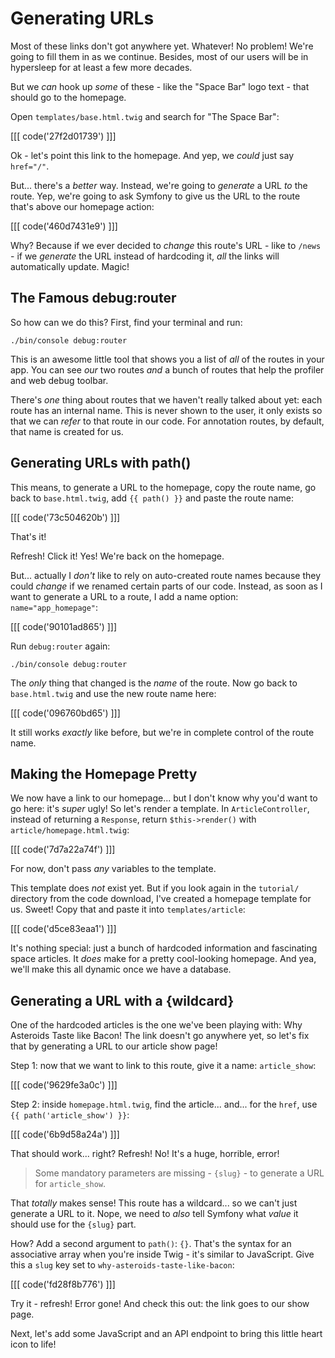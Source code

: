 # Generating URLs

Most of these links don't got anywhere yet. Whatever! No problem! We're going to
fill them in as we continue. Besides, most of our users will be in hypersleep for
at least a few more decades.

But we *can* hook up *some* of these - like the "Space Bar" logo text - that
should go to the homepage.

Open `templates/base.html.twig` and search for "The Space Bar":

[[[ code('27f2d01739') ]]]

Ok - let's point this link to the homepage. And yep, we *could* just say `href="/"`.

But... there's a *better* way. Instead, we're going to *generate* a URL *to* the route.
Yep, we're going to ask Symfony to give us the URL to the route that's above our
homepage action:

[[[ code('460d7431e9') ]]]

Why? Because if we ever decided to *change* this route's URL - like to `/news` -
if we *generate* the URL instead of hardcoding it, *all* the links will automatically
update. Magic!

## The Famous debug:router

So how can we do this? First, find your terminal and run:

```terminal
./bin/console debug:router
```

This is an awesome little tool that shows you a list of *all* of the routes in your
app. You can see *our* two routes *and* a bunch of routes that help the profiler and
web debug toolbar.

There's *one* thing about routes that we haven't really talked about yet: each route
has an internal name. This is never shown to the user, it only exists so that we
can *refer* to that route in our code. For annotation routes, by default, that name
is created for us.

## Generating URLs with path()

This means, to generate a URL to the homepage, copy the route name, go back to
`base.html.twig`, add `{{ path() }}` and paste the route name:

[[[ code('73c504620b') ]]]

That's it!

Refresh! Click it! Yes! We're back on the homepage.

But... actually I *don't* like to rely on auto-created route names because they
could *change* if we renamed certain parts of our code. Instead, as soon as I want
to generate a URL to a route, I add a name option: `name="app_homepage"`:

[[[ code('90101ad865') ]]]

Run `debug:router` again:

```terminal-silent
./bin/console debug:router
```

The *only* thing that changed is the *name* of the route. Now go back to `base.html.twig`
and use the new route name here:

[[[ code('096760bd65') ]]]

It still works *exactly* like before, but we're in complete control of the route name.

## Making the Homepage Pretty

We now have a link to our homepage... but I don't know why you'd want to go here:
it's *super* ugly! So let's render a template. In `ArticleController`, instead of
returning a `Response`, return `$this->render()` with `article/homepage.html.twig`:

[[[ code('7d7a22a74f') ]]]

For now, don't pass *any* variables to the template.

This template does *not* exist yet. But if you look again in the `tutorial/` directory
from the code download, I've created a homepage template for us. Sweet! Copy that
and paste it into `templates/article`:

[[[ code('d5ce83eaa1') ]]]

It's nothing special: just a bunch of hardcoded information and fascinating space
articles. It *does* make for a pretty cool-looking homepage. And yea, we'll make this
all dynamic once we have a database.

## Generating a URL with a {wildcard}

One of the hardcoded articles is the one we've been playing with: Why Asteroids
Taste like Bacon! The link doesn't go anywhere yet, so let's fix that by generating
a URL to our article show page!

Step 1: now that we want to link to this route, give it a name: `article_show`:

[[[ code('9629fe3a0c') ]]]

Step 2: inside `homepage.html.twig`, find the article... and... for the `href`,
use `{{ path('article_show') }}`:

[[[ code('6b9d58a24a') ]]]

That should work... right? Refresh! No! It's a huge, horrible, error!

> Some mandatory parameters are missing - `{slug}` - to generate a URL for `article_show`.

That *totally* makes sense! This route has a wildcard... so we can't just generate
a URL to it. Nope, we need to *also* tell Symfony what *value* it should use for the
`{slug}` part.

How? Add a second argument to `path()`: `{}`. That's the syntax for an associative
array when you're inside Twig - it's similar to JavaScript. Give this a `slug` key set
to `why-asteroids-taste-like-bacon`:

[[[ code('fd28f8b776') ]]]

Try it - refresh! Error gone! And check this out: the link goes to our show page.

Next, let's add some JavaScript and an API endpoint to bring this little heart icon
to life!
